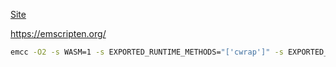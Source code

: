 [Site](https://uncomfy.github.io/braiderv1)

https://emscripten.org/
```bash
emcc -O2 -s WASM=1 -s EXPORTED_RUNTIME_METHODS="['cwrap']" -s EXPORTED_FUNCTIONS="['_malloc', '_free']" main.cpp
```
